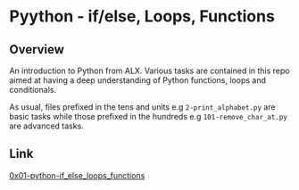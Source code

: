 # Pyython - if/else, Loops, Functions

## Overview
An introduction to Python from ALX. Various tasks are contained in this repo aimed at having a deep understanding of Python functions, loops and conditionals.

As usual, files prefixed in the tens and units e.g `2-print_alphabet.py` are basic tasks while those prefixed in the hundreds e.g `101-remove_char_at.py` are advanced tasks.

## Link
[0x01-python-if_else_loops_functions](https://intranet.alxswe.com/projects/232)
